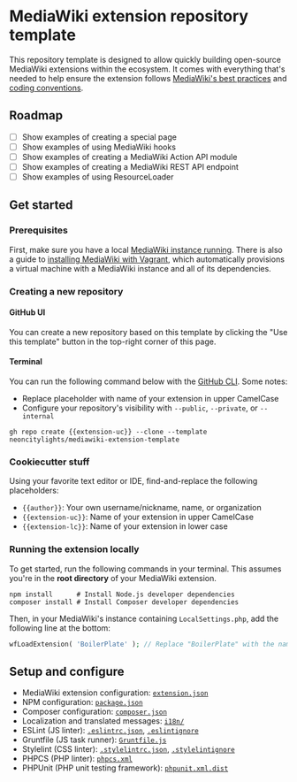 # MediaWiki extension repository template

This repository template is designed to allow quickly building open-source MediaWiki extensions within the ecosystem. It comes with everything that's needed to help ensure the extension follows [MediaWiki's best practices](https://www.mediawiki.org/wiki/Best_practices_for_extensions) and [coding conventions](https://www.mediawiki.org/wiki/Manual:Coding_conventions).

## Roadmap

- [ ] Show examples of creating a special page
- [ ] Show examples of using MediaWiki hooks
- [ ] Show examples of creating a MediaWiki Action API module
- [ ] Show examples of creating a MediaWiki REST API endpoint
- [ ] Show examples of using ResourceLoader

## Get started

### Prerequisites

First, make sure you have a local [MediaWiki instance running](https://www.mediawiki.org/wiki/Manual:Installing_MediaWiki). There is also a guide to [installing MediaWiki with Vagrant](https://www.mediawiki.org/wiki/MediaWiki-Vagrant), which automatically provisions a virtual machine with a MediaWiki instance and all of its dependencies.

### Creating a new repository

#### GitHub UI

You can create a new repository based on this template by clicking the "Use this template" button in the top-right corner of this page.

#### Terminal

You can run the following command below with the [GitHub CLI](https://cli.github.com/). Some notes:

- Replace placeholder with name of your extension in upper CamelCase
- Configure your repository's visibility with `--public`, `--private`, or `--internal`

```shell
gh repo create {{extension-uc}} --clone --template neoncitylights/mediawiki-extension-template
```

### Cookiecutter stuff

Using your favorite text editor or IDE, find-and-replace the following placeholders:

- `{{author}}`: Your own username/nickname, name, or organization
- `{{extension-uc}}`: Name of your extension in upper CamelCase
- `{{extension-lc}}`: Name of your extension in lower case

### Running the extension locally

To get started, run the following commands in your terminal. This assumes you're in the **root directory** of your MediaWiki extension.

```shell
npm install      # Install Node.js developer dependencies
composer install # Install Composer developer dependencies
```

Then, in your MediaWiki's instance containing `LocalSettings.php`, add the following line at the bottom:

```php
wfLoadExtension( 'BoilerPlate' ); // Replace "BoilerPlate" with the name of your extension
```

## Setup and configure

- MediaWiki extension configuration: [`extension.json`](./extension.json)
- NPM configuration: [`package.json`](./package.json)
- Composer configuration: [`composer.json`](./composer.json)
- Localization and translated messages: [`i18n/`](./i18n/)
- ESLint (JS linter): [`.eslintrc.json`](./.eslintrc.json), [`.eslintignore`](./.eslintignore)
- Gruntfile (JS task runner): [`Gruntfile.js`](./Gruntfile.js)
- Stylelint (CSS linter): [`.stylelintrc.json`](./.stylelintrc.json), [`.stylelintignore`](./.stylelintignore)
- PHPCS (PHP linter): [`phpcs.xml`](./phpcs.xml)
- PHPUnit (PHP unit testing framework): [`phpunit.xml.dist`](./phpunit.xml.dist)
